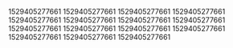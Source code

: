 1529405277661
1529405277661
1529405277661
1529405277661
1529405277661
1529405277661
1529405277661
1529405277661
1529405277661
1529405277661
1529405277661
1529405277661
1529405277661
1529405277661
1529405277661